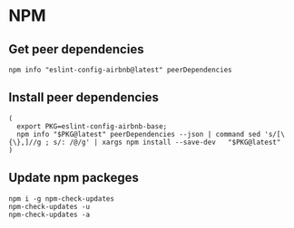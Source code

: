 # NPM

## Get peer dependencies
```
npm info "eslint-config-airbnb@latest" peerDependencies
```

## Install peer dependencies
```
(
  export PKG=eslint-config-airbnb-base;
  npm info "$PKG@latest" peerDependencies --json | command sed 's/[\{\},]//g ; s/: /@/g' | xargs npm install --save-dev   "$PKG@latest"
)
```

## Update npm packeges
```
npm i -g npm-check-updates
npm-check-updates -u
npm-check-updates -a
```
